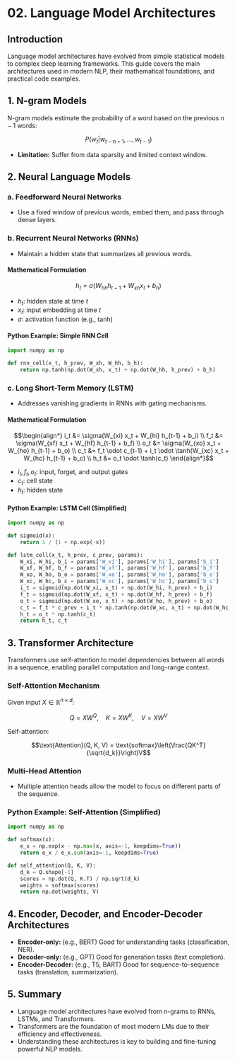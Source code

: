 # 02. Language Model Architectures

## Introduction

Language model architectures have evolved from simple statistical models to complex deep learning frameworks. This guide covers the main architectures used in modern NLP, their mathematical foundations, and practical code examples.

## 1. N-gram Models

N-gram models estimate the probability of a word based on the previous $`n-1`$ words:

```math
P(w_t | w_{t-n+1}, ..., w_{t-1})
```

- **Limitation:** Suffer from data sparsity and limited context window.

## 2. Neural Language Models

### a. Feedforward Neural Networks
- Use a fixed window of previous words, embed them, and pass through dense layers.

### b. Recurrent Neural Networks (RNNs)
- Maintain a hidden state that summarizes all previous words.

#### Mathematical Formulation

```math
h_t = \sigma(W_{hh} h_{t-1} + W_{xh} x_t + b_h)
```

- $`h_t`$: hidden state at time $`t`$
- $`x_t`$: input embedding at time $`t`$
- $`\sigma`$: activation function (e.g., tanh)

#### Python Example: Simple RNN Cell
```python
import numpy as np

def rnn_cell(x_t, h_prev, W_xh, W_hh, b_h):
    return np.tanh(np.dot(W_xh, x_t) + np.dot(W_hh, h_prev) + b_h)
```

### c. Long Short-Term Memory (LSTM)
- Addresses vanishing gradients in RNNs with gating mechanisms.

#### Mathematical Formulation

```math
\begin{align*}
i_t &= \sigma(W_{xi} x_t + W_{hi} h_{t-1} + b_i) \\
f_t &= \sigma(W_{xf} x_t + W_{hf} h_{t-1} + b_f) \\
o_t &= \sigma(W_{xo} x_t + W_{ho} h_{t-1} + b_o) \\
c_t &= f_t \odot c_{t-1} + i_t \odot \tanh(W_{xc} x_t + W_{hc} h_{t-1} + b_c) \\
h_t &= o_t \odot \tanh(c_t)
\end{align*}
```

- $`i_t, f_t, o_t`$: input, forget, and output gates
- $`c_t`$: cell state
- $`h_t`$: hidden state

#### Python Example: LSTM Cell (Simplified)
```python
import numpy as np

def sigmoid(x):
    return 1 / (1 + np.exp(-x))

def lstm_cell(x_t, h_prev, c_prev, params):
    W_xi, W_hi, b_i = params['W_xi'], params['W_hi'], params['b_i']
    W_xf, W_hf, b_f = params['W_xf'], params['W_hf'], params['b_f']
    W_xo, W_ho, b_o = params['W_xo'], params['W_ho'], params['b_o']
    W_xc, W_hc, b_c = params['W_xc'], params['W_hc'], params['b_c']
    i_t = sigmoid(np.dot(W_xi, x_t) + np.dot(W_hi, h_prev) + b_i)
    f_t = sigmoid(np.dot(W_xf, x_t) + np.dot(W_hf, h_prev) + b_f)
    o_t = sigmoid(np.dot(W_xo, x_t) + np.dot(W_ho, h_prev) + b_o)
    c_t = f_t * c_prev + i_t * np.tanh(np.dot(W_xc, x_t) + np.dot(W_hc, h_prev) + b_c)
    h_t = o_t * np.tanh(c_t)
    return h_t, c_t
```

## 3. Transformer Architecture

Transformers use self-attention to model dependencies between all words in a sequence, enabling parallel computation and long-range context.

### Self-Attention Mechanism

Given input $`X \in \mathbb{R}^{n \times d}`$:

```math
Q = XW^Q, \quad K = XW^K, \quad V = XW^V
```

Self-attention:

```math
\text{Attention}(Q, K, V) = \text{softmax}\left(\frac{QK^T}{\sqrt{d_k}}\right)V
```

### Multi-Head Attention
- Multiple attention heads allow the model to focus on different parts of the sequence.

### Python Example: Self-Attention (Simplified)
```python
import numpy as np

def softmax(x):
    e_x = np.exp(x - np.max(x, axis=-1, keepdims=True))
    return e_x / e_x.sum(axis=-1, keepdims=True)

def self_attention(Q, K, V):
    d_k = Q.shape[-1]
    scores = np.dot(Q, K.T) / np.sqrt(d_k)
    weights = softmax(scores)
    return np.dot(weights, V)
```

## 4. Encoder, Decoder, and Encoder-Decoder Architectures

- **Encoder-only:** (e.g., BERT) Good for understanding tasks (classification, NER).
- **Decoder-only:** (e.g., GPT) Good for generation tasks (text completion).
- **Encoder-Decoder:** (e.g., T5, BART) Good for sequence-to-sequence tasks (translation, summarization).

## 5. Summary
- Language model architectures have evolved from n-grams to RNNs, LSTMs, and Transformers.
- Transformers are the foundation of most modern LMs due to their efficiency and effectiveness.
- Understanding these architectures is key to building and fine-tuning powerful NLP models. 